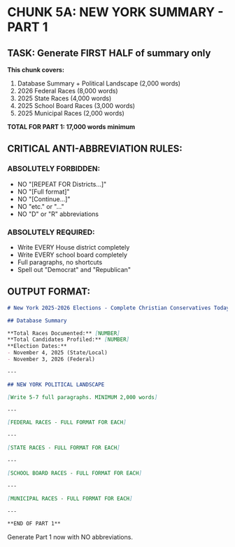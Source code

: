 # CHUNK 5A: NEW YORK SUMMARY - PART 1

## TASK: Generate FIRST HALF of summary only

**This chunk covers:**
1. Database Summary + Political Landscape (2,000 words)
2. 2026 Federal Races (8,000 words)
3. 2025 State Races (4,000 words)
4. 2025 School Board Races (3,000 words)
5. 2025 Municipal Races (2,000 words)

**TOTAL FOR PART 1: 17,000 words minimum**

## CRITICAL ANTI-ABBREVIATION RULES:

### ABSOLUTELY FORBIDDEN:
- NO "[REPEAT FOR Districts...]"
- NO "[Full format]"
- NO "[Continue...]"
- NO "etc." or "..."
- NO "D" or "R" abbreviations

### ABSOLUTELY REQUIRED:
- Write EVERY House district completely
- Write EVERY school board completely
- Full paragraphs, no shortcuts
- Spell out "Democrat" and "Republican"

## OUTPUT FORMAT:

```markdown
# New York 2025-2026 Elections - Complete Christian Conservatives Today Guide

## Database Summary

**Total Races Documented:** [NUMBER]
**Total Candidates Profiled:** [NUMBER]
**Election Dates:**
- November 4, 2025 (State/Local)
- November 3, 2026 (Federal)

---

## NEW YORK POLITICAL LANDSCAPE

[Write 5-7 full paragraphs. MINIMUM 2,000 words]

---

[FEDERAL RACES - FULL FORMAT FOR EACH]

---

[STATE RACES - FULL FORMAT FOR EACH]

---

[SCHOOL BOARD RACES - FULL FORMAT FOR EACH]

---

[MUNICIPAL RACES - FULL FORMAT FOR EACH]

---

**END OF PART 1**
```

Generate Part 1 now with NO abbreviations.
